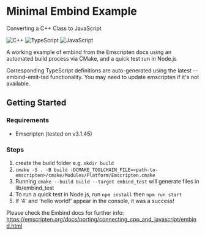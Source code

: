 # Minimal Embind Example

Converting a C++ Class to JavaScript

![C++](https://img.shields.io/badge/c++-%2300599C.svg?style=for-the-badge&logo=c%2B%2B&logoColor=white)
![TypeScript](https://img.shields.io/badge/typescript-%23007ACC.svg?style=for-the-badge&logo=typescript&logoColor=white)
![JavaScript](https://img.shields.io/badge/javascript-%23323330.svg?style=for-the-badge&logo=javascript&logoColor=%23F7DF1E)

A working example of embind from the Emscripten docs using 
an automated build process via CMake, and a quick test run 
in Node.js

Corresponding TypeScript definitions are auto-generated using
the latest --embind-emit-tsd functionality. You may need to update
emscripten if it's not available.

## Getting Started

### Requirements

- Emscripten (tested on v3.1.45)

### Steps

1. create the build folder e.g. `mkdir build`
2. `cmake -S . -B build -DCMAKE_TOOLCHAIN_FILE=<path-to-emscripten>/cmake/Modules/Platform/Emscripten.cmake`
3. Running `cmake --build build --target embind_test` will generate files in lib/embind_test
4. To run a quick test in Node.js, run `npm install` then `npm run start`
5. If '4' and 'hello world!' appear in the console, it was a success!

Please check the Embind docs for further info: 
https://emscripten.org/docs/porting/connecting_cpp_and_javascript/embind.html

